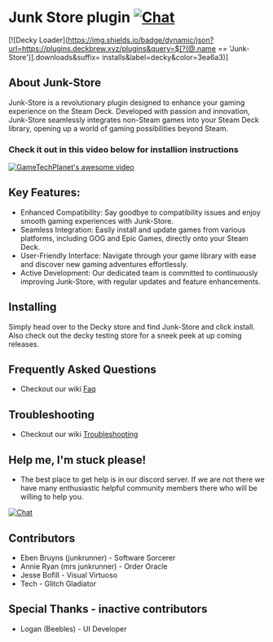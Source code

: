 # Junk Store plugin [![Chat](https://img.shields.io/badge/chat-on%20discord-7289da.svg)](https://discord.gg/Dy7JUNc44A)

[![Decky Loader](https://img.shields.io/badge/dynamic/json?url=https://plugins.deckbrew.xyz/plugins&query=$[?(@.name == 'Junk-Store')].downloads&suffix= installs&label=decky&color=3ea6a3)]

## About Junk-Store
Junk-Store is a revolutionary plugin designed to enhance your gaming experience on the Steam Deck. Developed with passion and innovation, Junk-Store seamlessly integrates non-Steam games into your Steam Deck library, opening up a world of gaming possibilities beyond Steam.

### Check it out in this video below for installion instructions

[![GameTechPlanet's awesome video](https://i.ytimg.com/vi/tgc7yiKtpW0/hqdefault.jpg)](https://www.youtube.com/watch?v=tgc7yiKtpW0?si=6SyGMX_VHHDm0QhV)


## Key Features:
- Enhanced Compatibility: Say goodbye to compatibility issues and enjoy smooth gaming experiences with Junk-Store.
- Seamless Integration: Easily install and update games from various platforms, including GOG and Epic Games, directly onto your Steam Deck.
- User-Friendly Interface: Navigate through your game library with ease and discover new gaming adventures effortlessly.
- Active Development: Our dedicated team is committed to continuously improving Junk-Store, with regular updates and feature enhancements.

## Installing

Simply head over to the Decky store and find Junk-Store and click install. Also check out the decky testing store for a sneek peek at up coming releases.

## Frequently Asked Questions

- Checkout our wiki [Faq](https://github.com/ebenbruyns/junkstore/wiki/FAQ)

## Troubleshooting

- Checkout our wiki [Troubleshooting](https://github.com/ebenbruyns/junkstore/wiki/Troubleshooting)

## Help me, I'm stuck please!

- The best place to get help is in our discord server. If we are not there we have many enthusiastic helpful community members there who will be willing to help you.

[![Chat](https://img.shields.io/badge/chat-on%20discord-7289da.svg)](https://discord.gg/Dy7JUNc44A)



## Contributors
- Eben Bruyns (junkrunner) - Software Sorcerer
- Annie Ryan (mrs junkrunner) - Order Oracle
- Jesse Bofill - Visual Virtuoso
- Tech - Glitch Gladiator
## Special Thanks - inactive contributors
- Logan (Beebles) - UI Developer
